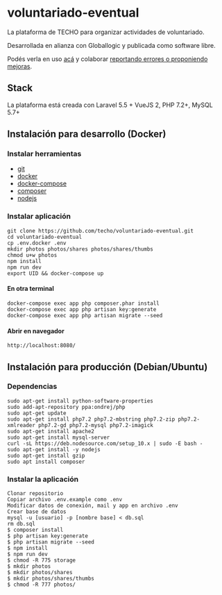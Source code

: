 # voluntariado-eventual

La plataforma de TECHO para organizar actividades de voluntariado.

Desarrollada en alianza con Globallogic y publicada como software libre.

Podés verla en uso [acá](https://actividades.techo.org) y colaborar [reportando errores o proponiendo mejoras](https://github.com/techo/voluntariado-eventual/issues).

## Stack
La plataforma está creada con Laravel 5.5 + VueJS 2,
PHP 7.2+,
MySQL 5.7+

## Instalación para desarrollo (Docker)

### Instalar herramientas
- [git](https://git-scm.com/downloads)
- [docker](https://docs.docker.com/install/)
- [docker-compose](https://docs.docker.com/compose/install/)
- [composer](https://getcomposer.org/)
- [nodejs](https://nodejs.org/es/download/package-manager/)

### Instalar aplicación
    git clone https://github.com/techo/voluntariado-eventual.git
    cd voluntariado-eventual
    cp .env.docker .env
    mkdir photos photos/shares photos/shares/thumbs
    chmod u+w photos
    npm install
    npm run dev
    export UID && docker-compose up

#### En otra terminal
    docker-compose exec app php composer.phar install
    docker-compose exec app php artisan key:generate
    docker-compose exec app php artisan migrate --seed

#### Abrir en navegador
    http://localhost:8080/


## Instalación para producción (Debian/Ubuntu)

### Dependencias
    sudo apt-get install python-software-properties
    sudo add-apt-repository ppa:ondrej/php
    sudo apt-get update
    sudo apt-get install php7.2 php7.2-mbstring php7.2-zip php7.2-xmlreader php7.2-gd php7.2-mysql php7.2-imagick
    sudo apt-get install apache2
    sudo apt-get install mysql-server
    curl -sL https://deb.nodesource.com/setup_10.x | sudo -E bash -
    sudo apt-get install -y nodejs
    sudo apt-get install gzip
    sudo apt install composer

### Instalar la aplicación

    Clonar repositorio
    Copiar archivo .env.example como .env
    Modificar datos de conexión, mail y app en archivo .env
    Crear base de datos
    mysql -u [usuario] -p [nombre base] < db.sql
    rm db.sql
    $ composer install
    $ php artisan key:generate
    $ php artisan migrate --seed
    $ npm install
    $ npm run dev
    $ chmod -R 775 storage
    $ mkdir photos
    $ mkdir photos/shares
    $ mkdir photos/shares/thumbs
    $ chmod -R 777 photos/
